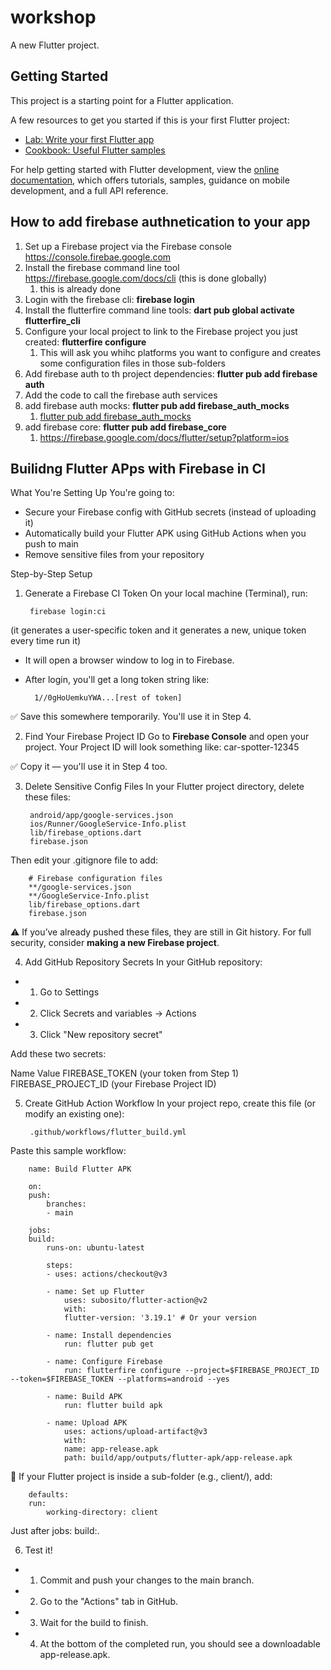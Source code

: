 # workshop

A new Flutter project.

## Getting Started

This project is a starting point for a Flutter application.

A few resources to get you started if this is your first Flutter project:

- [Lab: Write your first Flutter app](https://docs.flutter.dev/get-started/codelab)
- [Cookbook: Useful Flutter samples](https://docs.flutter.dev/cookbook)

For help getting started with Flutter development, view the
[online documentation](https://docs.flutter.dev/), which offers tutorials,
samples, guidance on mobile development, and a full API reference.


## How to add firebase authnetication to your app
1. Set up a Firebase project via the Firebase console https://console.firebae.google.com
2. Install the firebase command line tool https://firebase.google.com/docs/cli (this is done globally)
   1. this is already done 
3. Login with the firebase cli: **firebase login**
4. Install the flutterfire command line tools: **dart pub global activate flutterfire_cli**
5. Configure your local project to link to the Firebase project you just created: **flutterfire configure**
   1. This will ask you whihc platforms you want to configure and creates some configuration files in those sub-folders
6. Add firebase auth to th project dependencies: **flutter pub add firebase auth**
7. Add the code to call the firebase auth services
8. add firebase auth mocks: **flutter pub add firebase_auth_mocks**
   1. [flutter pub add firebase_auth_mocks](https://pub.dev/packages/firebase_auth_mocks/install)
9. add firebase core: **flutter pub add firebase_core**
   1.  https://firebase.google.com/docs/flutter/setup?platform=ios


## Builidng Flutter APps with Firebase in CI

What You're Setting Up
You're going to:
- Secure your Firebase config with GitHub secrets (instead of uploading it)
- Automatically build your Flutter APK using GitHub Actions when you push to main
- Remove sensitive files from your repository

Step-by-Step Setup
1. Generate a Firebase CI Token
On your local machine (Terminal), run:

        firebase login:ci

(it generates a user-specific token and it generates a new, unique token every time run it)
- It will open a browser window to log in to Firebase.

- After login, you'll get a long token string like:

        1//0gHoUemkuYWA...[rest of token]

✅ Save this somewhere temporarily. You'll use it in Step 4.


2. Find Your Firebase Project ID
Go to **Firebase Console** and open your project.
Your Project ID will look something like: car-spotter-12345

✅ Copy it — you'll use it in Step 4 too.


3. Delete Sensitive Config Files
In your Flutter project directory, delete these files:

        android/app/google-services.json
        ios/Runner/GoogleService-Info.plist
        lib/firebase_options.dart
        firebase.json

Then edit your .gitignore file to add:

        # Firebase configuration files
        **/google-services.json
        **/GoogleService-Info.plist
        lib/firebase_options.dart
        firebase.json

⚠️ If you’ve already pushed these files, they are still in Git history. For full security, consider **making a new Firebase project**.


4. Add GitHub Repository Secrets
In your GitHub repository:

- 1. Go to Settings

- 2. Click Secrets and variables → Actions

- 3. Click "New repository secret"

Add these two secrets:

Name	               Value
FIREBASE_TOKEN	       (your token from Step 1)
FIREBASE_PROJECT_ID	   (your Firebase Project ID)


5. Create GitHub Action Workflow
In your project repo, create this file (or modify an existing one):

        .github/workflows/flutter_build.yml

Paste this sample workflow:

        name: Build Flutter APK

        on:
        push:
            branches:
            - main

        jobs:
        build:
            runs-on: ubuntu-latest

            steps:
            - uses: actions/checkout@v3

            - name: Set up Flutter
                uses: subosito/flutter-action@v2
                with:
                flutter-version: '3.19.1' # Or your version

            - name: Install dependencies
                run: flutter pub get

            - name: Configure Firebase
                run: flutterfire configure --project=$FIREBASE_PROJECT_ID --token=$FIREBASE_TOKEN --platforms=android --yes

            - name: Build APK
                run: flutter build apk

            - name: Upload APK
                uses: actions/upload-artifact@v3
                with:
                name: app-release.apk
                path: build/app/outputs/flutter-apk/app-release.apk

📝 If your Flutter project is inside a sub-folder (e.g., client/), add:

        defaults:
        run:
            working-directory: client

Just after jobs: build:.


6. Test it!
- 1. Commit and push your changes to the main branch.

- 2. Go to the "Actions" tab in GitHub.

- 3. Wait for the build to finish.

- 4. At the bottom of the completed run, you should see a downloadable app-release.apk.